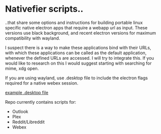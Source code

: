 # Nativefier scripts..

..that share some options and instructions for building portable linux specific native electron apps that require a webapp url as input. These versions use black background, and recent electron versions for maximum compatibility with wayland. 

I suspect there is a way to make these applications bind with their URLs, with which these applications can be called as the default application, whenever the defined URLs are accessed. I will try to integrate this. If you would like to research on this I would suggest starting with searching for mime, xdg open. 

If you are using wayland, use .desktop file to include the electron flags required for a native webex session. 

[example .desktop file](desktop_file_example.md)


Repo currently contains scripts for:
+ Outlook
+ Plex
+ Reddit/Libreddit
+ Webex
